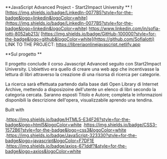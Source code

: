 **JavaScript Advanced Project - Start2Impact University
**
![https://img.shields.io/badge/LinkedIn-0077B5?style=for-the-badge&logo=linkedin&logoColor=white](https://img.shields.io/badge/LinkedIn-0077B5?style=for-the-badge&logo=linkedin&logoColor=white) 
https://www.linkedin.com/in/sofia-iotti-8052ab213/ [https://img.shields.io/badge/GitHub-100000?style=for-the-badge&logo=github&logoColor=white](https://github.com/SofiaIotti) 
LINK TO THE PROJECT: https://libreriaonlinejavascript.netlify.app

**Sul progetto **

Il progetto conclude il corso Javascript Advanced seguito con Start2Impact University.
L’obiettivo era quello di creare una web app che incentivasse la lettura di libri attraverso la creazione di una risorsa di ricerca per categorie.

La ricerca sarà effettuata partendo dalla base dati Open Library di Internet Archive, mettendo a disposizoine dell'utente un elenco di libri secondo la categoria cercata.
Saranno esposti Titolo  e Autore; completa le informazioni disponibili la descrizione dell'opera, visualizzabile aprendo una tendina.

Built with

.https://img.shields.io/badge/HTML5-E34F26?style=for-the-badge&logo=html5&logoColor=white 
.https://img.shields.io/badge/CSS3-1572B6?style=for-the-badge&logo=css3&logoColor=white
.https://img.shields.io/badge/JavaScript-323330?style=for-the-badge&logo=javascript&logoColor=F7DF1E 
.https://img.shields.io/badge/axios-671ddf?&style=for-the-badge&logo=axios&logoColor=white
